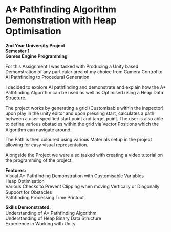 # A* Pathfinding Algorithm Demonstration with Heap Optimisation

**2nd Year University Project** <br/>
**Semester 1** <br/>
**Games Engine Programming**

For this Assignment I was tasked with Producing a Unity based Demonstration of any particular area of my choice from Camera Control to AI Pathfinding to Procedural Generation.

I decided to explore AI pathfinding and demonstrate and explain how the A* Pathfinding Algorithm can be used as well as Optimised using a Heap Data Structure.

The project works by generating a grid (Customisable within the inspector) upon play in the unity editor and upon pressing start, calculates a path between a user-specified start point and target point. The user is also able to define various obstacles within the grid via Vector Positions which the Algorithm can navigate around.

The Path is then coloured using various Materials setup in the project allowing for easy visual representation.

Alongside the Project we were also tasked with creating a video tutorial on the programming of the project.

 **Features:** <br/>
 Visual A* Pathfinding Demonstration with Customisable Variables <br/>
 Heap Optimisation <br/>
 Various Checks to Prevent Clipping when moving Vertically or Diagonally <br/>
 Support for Obstacles <br/>
 Pathfinding Processing Time Printout <br/>
 
 **Skills Demonstrated:** <br/>
 Understanding of A* Pathfinding Algorithm <br/>
 Understanding of Heap Binary Data Structure <br/>
 Experience in Working with Unity 
